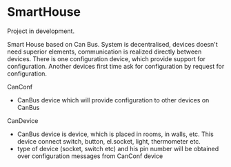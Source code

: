 # SmartHouse

Project in development.

Smart House based on Can Bus.
System is decentralised, devices doesn't need superior elements, communication is realized directly between devices. 
There is one configuration device, which provide support for configuration. 
Another devices first time ask for configuration by request for configuration. 

CanConf
- CanBus device which will provide configuration to other devices on CanBus

CanDevice
- CanBus device is device, which is placed in rooms, in walls, etc. This device connect switch, button, el.socket, light, thermometer etc.
- type of device (socket, switch etc) and his pin number will be obtained over configuration messages from CanConf device
